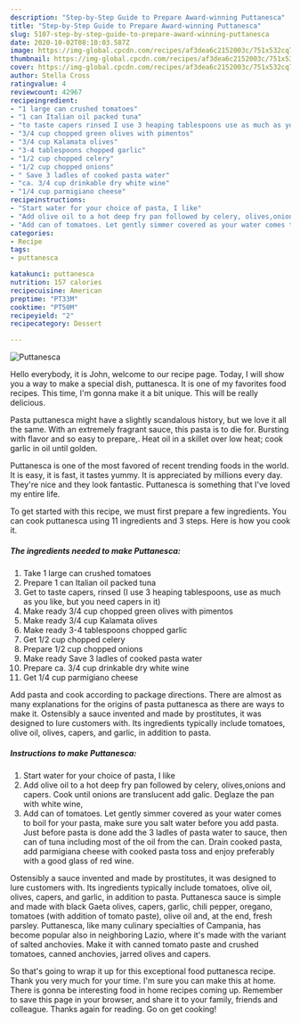 ```yaml
---
description: "Step-by-Step Guide to Prepare Award-winning Puttanesca"
title: "Step-by-Step Guide to Prepare Award-winning Puttanesca"
slug: 5107-step-by-step-guide-to-prepare-award-winning-puttanesca
date: 2020-10-02T08:10:03.587Z
image: https://img-global.cpcdn.com/recipes/af3dea6c2152003c/751x532cq70/puttanesca-recipe-main-photo.jpg
thumbnail: https://img-global.cpcdn.com/recipes/af3dea6c2152003c/751x532cq70/puttanesca-recipe-main-photo.jpg
cover: https://img-global.cpcdn.com/recipes/af3dea6c2152003c/751x532cq70/puttanesca-recipe-main-photo.jpg
author: Stella Cross
ratingvalue: 4
reviewcount: 42967
recipeingredient:
- "1 large can crushed tomatoes"
- "1 can Italian oil packed tuna"
- "to taste capers rinsed I use 3 heaping tablespoons use as much as you like but you need capers in it"
- "3/4 cup chopped green olives with pimentos"
- "3/4 cup Kalamata olives"
- "3-4 tablespoons chopped garlic"
- "1/2 cup chopped celery"
- "1/2 cup chopped onions"
- " Save 3 ladles of cooked pasta water"
- "ca. 3/4 cup drinkable dry white wine"
- "1/4 cup parmigiano cheese"
recipeinstructions:
- "Start water for your choice of pasta, I like"
- "Add olive oil to a hot deep fry pan followed by celery, olives,onions and capers. Cook until onions are translucent add galic. Deglaze the pan with white wine,"
- "Add can of tomatoes. Let gently simmer covered as your water comes to boil for your pasta, make sure you salt water before you add pasta. Just before pasta is done add the 3 ladles of pasta water to sauce, then can of tuna including most of the oil from the can. Drain cooked pasta, add parmigiana cheese with cooked pasta toss and enjoy preferably with a good glass of red wine."
categories:
- Recipe
tags:
- puttanesca

katakunci: puttanesca 
nutrition: 157 calories
recipecuisine: American
preptime: "PT33M"
cooktime: "PT50M"
recipeyield: "2"
recipecategory: Dessert

---
```



![Puttanesca](https://img-global.cpcdn.com/recipes/af3dea6c2152003c/751x532cq70/puttanesca-recipe-main-photo.jpg)

Hello everybody, it is John, welcome to our recipe page. Today, I will show you a way to make a special dish, puttanesca. It is one of my favorites food recipes. This time, I'm gonna make it a bit unique. This will be really delicious.

Pasta puttanesca might have a slightly scandalous history, but we love it all the same. With an extremely fragrant sauce, this pasta is to die for. Bursting with flavor and so easy to prepare,. Heat oil in a skillet over low heat; cook garlic in oil until golden.

Puttanesca is one of the most favored of recent trending foods in the world. It is easy, it is fast, it tastes yummy. It is appreciated by millions every day. They're nice and they look fantastic. Puttanesca is something that I've loved my entire life.


To get started with this recipe, we must first prepare a few ingredients. You can cook puttanesca using 11 ingredients and 3 steps. Here is how you cook it.

<!--inarticleads1-->

##### The ingredients needed to make Puttanesca:

1. Take 1 large can crushed tomatoes
1. Prepare 1 can Italian oil packed tuna
1. Get to taste capers, rinsed (I use 3 heaping tablespoons, use as much as you like, but you need capers in it)
1. Make ready 3/4 cup chopped green olives with pimentos
1. Make ready 3/4 cup Kalamata olives
1. Make ready 3-4 tablespoons chopped garlic
1. Get 1/2 cup chopped celery
1. Prepare 1/2 cup chopped onions
1. Make ready  Save 3 ladles of cooked pasta water
1. Prepare ca. 3/4 cup drinkable dry white wine
1. Get 1/4 cup parmigiano cheese


Add pasta and cook according to package directions. There are almost as many explanations for the origins of pasta puttanesca as there are ways to make it. Ostensibly a sauce invented and made by prostitutes, it was designed to lure customers with. Its ingredients typically include tomatoes, olive oil, olives, capers, and garlic, in addition to pasta. 

<!--inarticleads2-->

##### Instructions to make Puttanesca:

1. Start water for your choice of pasta, I like
1. Add olive oil to a hot deep fry pan followed by celery, olives,onions and capers. Cook until onions are translucent add galic. Deglaze the pan with white wine,
1. Add can of tomatoes. Let gently simmer covered as your water comes to boil for your pasta, make sure you salt water before you add pasta. Just before pasta is done add the 3 ladles of pasta water to sauce, then can of tuna including most of the oil from the can. Drain cooked pasta, add parmigiana cheese with cooked pasta toss and enjoy preferably with a good glass of red wine.


Ostensibly a sauce invented and made by prostitutes, it was designed to lure customers with. Its ingredients typically include tomatoes, olive oil, olives, capers, and garlic, in addition to pasta. Puttanesca sauce is simple and made with black Gaeta olives, capers, garlic, chili pepper, oregano, tomatoes (with addition of tomato paste), olive oil and, at the end, fresh parsley. Puttanesca, like many culinary specialties of Campania, has become popular also in neighboring Lazio, where it&#39;s made with the variant of salted anchovies. Make it with canned tomato paste and crushed tomatoes, canned anchovies, jarred olives and capers. 

So that's going to wrap it up for this exceptional food puttanesca recipe. Thank you very much for your time. I'm sure you can make this at home. There is gonna be interesting food in home recipes coming up. Remember to save this page in your browser, and share it to your family, friends and colleague. Thanks again for reading. Go on get cooking!
